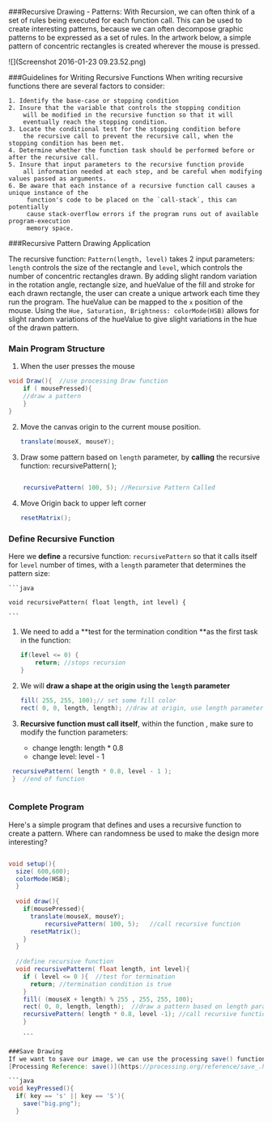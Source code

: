 ###Recursive Drawing - Patterns:
With Recursion, we can often think of a set of rules being executed for each function call. This can be used to create interesting patterns, because we can often decompose graphic patterns to be expressed as a set of rules.  In the artwork below, a simple pattern of concentric rectangles is created wherever the mouse is pressed. 

![](Screenshot 2016-01-23 09.23.52.png)

###Guidelines for Writing Recursive Functions
When writing recursive functions there are several factors to consider:

    1. Identify the base-case or stopping condition
    2. Insure that the variable that controls the stopping condition 
        will be modified in the recursive function so that it will     
        eventually reach the stopping condition.
    3. Locate the conditional test for the stopping condition before 
        the recursive call to prevent the recursive call, when the stopping condition has been met.
    4. Determine whether the function task should be performed before or after the recursive call. 
    5. Insure that input parameters to the recursive function provide 
        all information needed at each step, and be careful when modifying values passed as arguments. 
    6. Be aware that each instance of a recursive function call causes a unique instance of the
         function's code to be placed on the `call-stack`, this can potentially 
         cause stack-overflow errors if the program runs out of available program-execution 
         memory space.
    
    

###Recursive Pattern Drawing Application 

The recursive function: `Pattern(length, level)` takes 2 input parameters: `length` controls the size of the rectangle and `level`, which controls the number of concentric rectangles drawn.  By adding slight random variation in the rotation angle, rectangle size, and hueValue of the fill and stroke for each drawn rectangle, the user can create a unique artwork each time they run the program.  The hueValue can be mapped to the `x` position of the mouse.  Using the `Hue, Saturation, Brightness: colorMode(HSB)` allows for slight random variations of the hueValue to give slight variations in the hue of the drawn pattern.  

### Main Program Structure

1. When the user presses the mouse

```java
void Draw(){  //use processing Draw function
    if ( mousePressed){
    //draw a pattern 
    }
}
```

2. Move the canvas origin to the current mouse position. 
  
    ```java
    translate(mouseX, mouseY);
     ```

3. Draw some pattern based on ``length`` parameter, by **calling** the recursive function: recursivePattern( );
    
```java 
        
    recursivePattern( 100, 5); //Recursive Pattern Called 
```
       
4. Move Origin back to upper left corner
     ```java
    resetMatrix();
    ```

### Define Recursive Function
Here we **define** a recursive function: `recursivePattern` so that it calls itself for `level` number of times, with a `length` parameter that determines the pattern size:

    ```java
        
    void recursivePattern( float length, int level) {
    
    ```
        
1. We need to add a **test for the termination condition **as the first task in the function:     
        
    ```java
    if(level <= 0) { 
        return; //stops recursion
    }
     ```
2.  We will **draw a shape at the origin using the ``length`` parameter**  
        
    ```java
    fill( 255, 255, 100);// set some fill color
    rect( 0, 0, length, length); //draw at origin, use length parameter
    ```
        
3. **Recursive function must call itself**, within the function , make sure to modify the function parameters:             

    -  change length:  length * 0.8  
    -  change level:  level - 1 
    
  ```java
   recursivePattern( length * 0.8, level - 1 );  
   }  //end of function
    
   ``` 
                
                
### Complete Program
Here's a simple program that defines and uses a recursive function to create a pattern.  Where can randomness be used to make the design more interesting?

```java

void setup(){
  size( 600,600);
  colorMode(HSB); 
  }
  
  void draw(){
    if(mousePressed){
      translate(mouseX, mouseY); 
          recursivePattern( 100, 5);   //call recursive function
      resetMatrix();
    }
  }
  
  //define recursive function
  void recursivePattern( float length, int level){
    if ( level <= 0 ){  //test for termination
      return; //termination condition is true
    }
    fill( (mouseX + length) % 255 , 255, 255, 100);  
    rect( 0, 0, length, length);  //draw a pattern based on length parameter
    recursivePattern( length * 0.8, level -1); //call recursive function
    }
    
    ```

###Save Drawing
If we want to save our image, we can use the processing save() function and we can call it whenever we press a certain key, like 's'.  This will save our image to our sketch folder. The file can be saved in a variety of file formats.
[Processing Reference: save()](https://processing.org/reference/save_.html)

```java
void keyPressed(){
  if( key == 's' || key == 'S'){
    save("big.png");
  }
  
  ```

